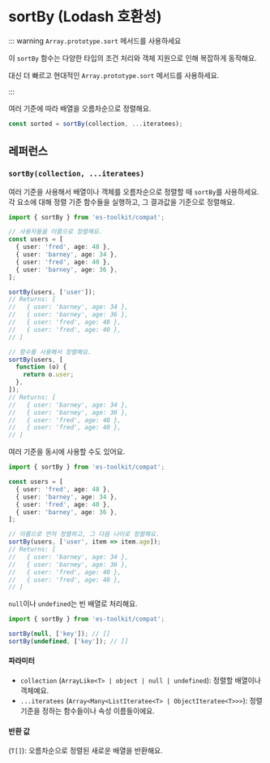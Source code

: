 # sortBy (Lodash 호환성)

::: warning `Array.prototype.sort` 메서드를 사용하세요

이 `sortBy` 함수는 다양한 타입의 조건 처리와 객체 지원으로 인해 복잡하게 동작해요.

대신 더 빠르고 현대적인 `Array.prototype.sort` 메서드를 사용하세요.

:::

여러 기준에 따라 배열을 오름차순으로 정렬해요.

```typescript
const sorted = sortBy(collection, ...iteratees);
```

## 레퍼런스

### `sortBy(collection, ...iteratees)`

여러 기준을 사용해서 배열이나 객체를 오름차순으로 정렬할 때 `sortBy`를 사용하세요. 각 요소에 대해 정렬 기준 함수들을 실행하고, 그 결과값을 기준으로 정렬해요.

```typescript
import { sortBy } from 'es-toolkit/compat';

// 사용자들을 이름으로 정렬해요.
const users = [
  { user: 'fred', age: 48 },
  { user: 'barney', age: 34 },
  { user: 'fred', age: 40 },
  { user: 'barney', age: 36 },
];

sortBy(users, ['user']);
// Returns: [
//   { user: 'barney', age: 34 },
//   { user: 'barney', age: 36 },
//   { user: 'fred', age: 48 },
//   { user: 'fred', age: 40 },
// ]

// 함수를 사용해서 정렬해요.
sortBy(users, [
  function (o) {
    return o.user;
  },
]);
// Returns: [
//   { user: 'barney', age: 34 },
//   { user: 'barney', age: 36 },
//   { user: 'fred', age: 48 },
//   { user: 'fred', age: 40 },
// ]
```

여러 기준을 동시에 사용할 수도 있어요.

```typescript
import { sortBy } from 'es-toolkit/compat';

const users = [
  { user: 'fred', age: 48 },
  { user: 'barney', age: 34 },
  { user: 'fred', age: 40 },
  { user: 'barney', age: 36 },
];

// 이름으로 먼저 정렬하고, 그 다음 나이로 정렬해요.
sortBy(users, ['user', item => item.age]);
// Returns: [
//   { user: 'barney', age: 34 },
//   { user: 'barney', age: 36 },
//   { user: 'fred', age: 40 },
//   { user: 'fred', age: 48 },
// ]
```

`null`이나 `undefined`는 빈 배열로 처리해요.

```typescript
import { sortBy } from 'es-toolkit/compat';

sortBy(null, ['key']); // []
sortBy(undefined, ['key']); // []
```

#### 파라미터

- `collection` (`ArrayLike<T> | object | null | undefined`): 정렬할 배열이나 객체예요.
- `...iteratees` (`Array<Many<ListIteratee<T> | ObjectIteratee<T>>>`): 정렬 기준을 정하는 함수들이나 속성 이름들이에요.

#### 반환 값

(`T[]`): 오름차순으로 정렬된 새로운 배열을 반환해요.
